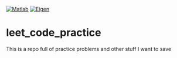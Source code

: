 [![Matlab](https://github.com/aladshaw3/leet_code_practice/actions/workflows/matlab-script.yml/badge.svg)](https://github.com/aladshaw3/leet_code_practice/actions/workflows/matlab-script.yml)
[![Eigen](https://github.com/aladshaw3/leet_code_practice/actions/workflows/eigen-examples.yml/badge.svg)](https://github.com/aladshaw3/leet_code_practice/actions/workflows/eigen-examples.yml)

# leet_code_practice

This is a repo full of practice problems and other stuff I want to save
